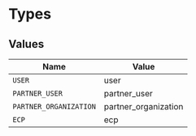 # Types


## Values

| Name                   | Value                  |
| ---------------------- | ---------------------- |
| `USER`                 | user                   |
| `PARTNER_USER`         | partner_user           |
| `PARTNER_ORGANIZATION` | partner_organization   |
| `ECP`                  | ecp                    |